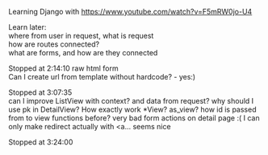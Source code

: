 Learning Django with https://www.youtube.com/watch?v=F5mRW0jo-U4

Learn later:  
where from user in request, what is request  
how are routes connected?  
what are forms, and how are they connected

Stopped at 2:14:10 raw html form  
Can I create url from template without hardcode? - yes:)  

Stopped at 3:07:35  
can I improve ListView with context? and data from request?
why should I use pk in DetailView?
How exactly work *View? as_view?
how id is passed from to view functions before?
very bad form actions on detail page :( I can only make redirect actually with <a... seems nice

Stopped at 3:24:00
